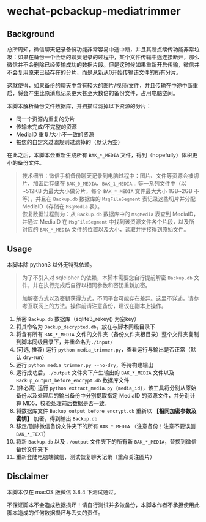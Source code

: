 # wechat-pcbackup-mediatrimmer

## Background

总所周知，微信聊天记录备份功能非常容易中途中断，并且其断点续传功能非常垃圾：如果在备份一个会话的聊天记录的过程中，某个文件传输中途连接断开，那么微信并不会删除已经传输成功的数据片段。但是这时候如果重新开启传输，微信并不会复用原来已经存在的分片，而是从新从0开始传输该文件的所有分片。

这就使得，如果备份的聊天中含有较大的图片/视频/文件，并且传输在中途中断重启，将会产生比原消息记录更大甚至大数倍的备份文件，占用电脑空间。

本脚本解析备份文件数据库，并扫描过滤掉以下资源的分片：
 - 同一个资源内重复的分片
 - 传输未完成/不完整的资源
 - MediaID 重复/大小不一致的资源
 - 被您的自定义过滤规则过滤掉的（默认为空）

在此之后，本脚本会重新生成所有 `BAK_*_MEDIA` 文件，得到（hopefully）体积更小的备份文件。

> 技术细节：微信手机备份聊天记录到电脑过程中：图片、文件等资源会被切片、加密后存储在 `BAK_0_MEDIA`、`BAK_1_MEDIA`... 等一系列文件中（以 ~512KB 为最大大小做分片，每个 `BAK_*_MEDIA` 文件最大大小 1GB~2GB 不等），并且在 `Backup.db` 数据库的 `MsgFileSegment` 表记录这些切片并分配 MediaID（存储在 `MsgMedia` 表）。  
> 恢复数据过程则为：从 `Backup.db` 数据库中的 `MsgMedia` 表查到 MediaID，并通过 MediaID 在 `MsgFileSegment` 中找到该资源文件各个片段，以及所对应的 `BAK_*_MEDIA` 文件的位置以及大小，读取并拼接得到原始文件。

## Usage

本脚本除 python3 以外无特殊依赖。

> 为了不引入对 sqlcipher 的依赖，本脚本需要您自行提前解密 `Backup.db` 文件，并在执行完成后自行以相同参数和密钥重新加密。
> 
> 加解密方式以及密钥获得方式，不同平台可能存在差异。这里不详述，请参考互联网上的方法。操作前请注意备份，建议在副本上操作。

1. 解密 `Backup.db` 数据库（sqlite3_rekey() 为空key）
2. 将其命名为 `Backup_decrypted.db`，放在与脚本同级目录下
3. 将含有所有 `BAK_*_MEDIA` 文件的文件夹（备份文件夹根目录）整个文件夹复制到脚本同级目录下，并重命名为`./input/`
4. (可选, 推荐) 运行 `python media_trimmer.py`，查看运行与输出是否正常（默认 dry-run）
5. 运行 `python media_trimmer.py --no-dry`，等待构建输出
6. 运行成功后，`./output` 文件夹下产生输出的 `BAK_*_MEDIA` 文件以及 `Backup_output_before_encrypt.db` 数据库文件
7. (非必需) 运行 `python extract_media.py {media_id}`，该工具将分别从原始备份以及处理后的输出备份中分别提取指定 MediaID 的资源文件，并分别计算 MD5，校验处理前后数据是否一致。
8. 将数据库文件 `Backup_output_before_encrypt.db` 重新以 **【相同加密参数及密钥】** 加密，得到输出 `Backup.db`
9. 移走/删除微信备份文件夹下的所有 `BAK_*_MEDIA` （注意备份！注意不要误删 `BAK_*_TEXT`）
10. 将新 `Backup.db` 以及 `./output` 文件夹下的所有新 `BAK_*_MEDIA`，替换到微信备份文件夹下
11. 重新登陆电脑端微信，测试恢复聊天记录（重点关注图片）

## Disclaimer

本脚本仅在 macOS 版微信 3.8.4 下测试通过。

不保证脚本不会造成数据损坏！请自行测试并多做备份，本脚本作者不承担使用此脚本造成的任何数据损坏与丢失的责任。